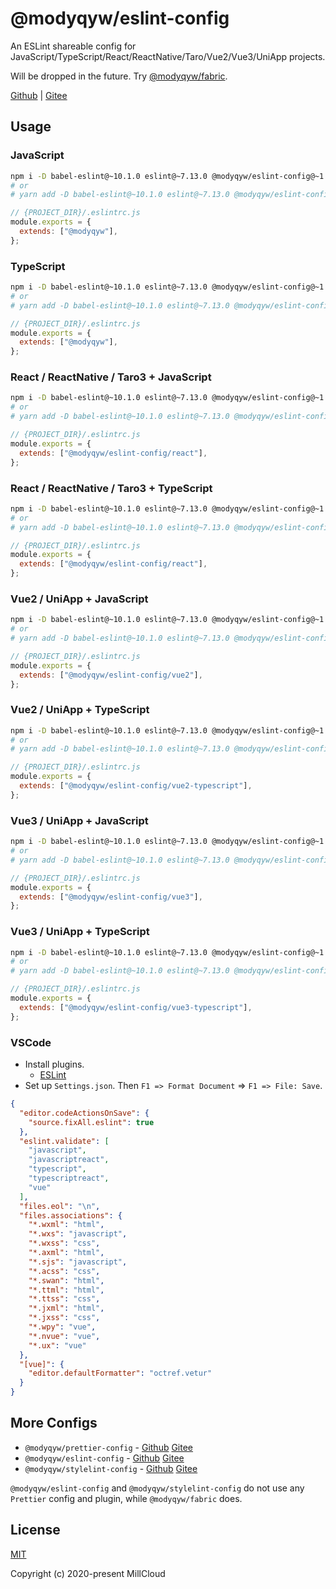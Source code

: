 # @modyqyw/eslint-config

An ESLint shareable config for JavaScript/TypeScript/React/ReactNative/Taro/Vue2/Vue3/UniApp projects.

Will be dropped in the future. Try [@modyqyw/fabric](#more-configs).

[Github](https://github.com/MillCloud/eslint-config#readme) | [Gitee](https://gitee.com/millcloud/eslint-config#readme)

## Usage

### JavaScript

```sh
npm i -D babel-eslint@~10.1.0 eslint@~7.13.0 @modyqyw/eslint-config@~1.9.3
# or
# yarn add -D babel-eslint@~10.1.0 eslint@~7.13.0 @modyqyw/eslint-config@~1.9.3
```

```js
// {PROJECT_DIR}/.eslintrc.js
module.exports = {
  extends: ["@modyqyw"],
};
```

### TypeScript

```sh
npm i -D babel-eslint@~10.1.0 eslint@~7.13.0 @modyqyw/eslint-config@~1.9.3 @typescript-eslint/parser@~4.5.0 @typescript-eslint/eslint-plugin@~4.5.0 typescript@~4.0.0
# or
# yarn add -D babel-eslint@~10.1.0 eslint@~7.13.0 @modyqyw/eslint-config@~1.9.3 @typescript-eslint/parser@~4.5.0 @typescript-eslint/eslint-plugin@~4.5.0 typescript@~4.0.0
```

```js
// {PROJECT_DIR}/.eslintrc.js
module.exports = {
  extends: ["@modyqyw"],
};
```

### React / ReactNative / Taro3 + JavaScript

```sh
npm i -D babel-eslint@~10.1.0 eslint@~7.13.0 @modyqyw/eslint-config@~1.9.3
# or
# yarn add -D babel-eslint@~10.1.0 eslint@~7.13.0 @modyqyw/eslint-config@~1.9.3
```

```js
// {PROJECT_DIR}/.eslintrc.js
module.exports = {
  extends: ["@modyqyw/eslint-config/react"],
};
```

### React / ReactNative / Taro3 + TypeScript

```sh
npm i -D babel-eslint@~10.1.0 eslint@~7.13.0 @modyqyw/eslint-config@~1.9.3 @typescript-eslint/parser@~4.5.0 @typescript-eslint/eslint-plugin@~4.5.0 typescript@~4.0.0
# or
# yarn add -D babel-eslint@~10.1.0 eslint@~7.13.0 @modyqyw/eslint-config@~1.9.3 @typescript-eslint/parser@~4.5.0 @typescript-eslint/eslint-plugin@~4.5.0 typescript@~4.0.0
```

```js
// {PROJECT_DIR}/.eslintrc.js
module.exports = {
  extends: ["@modyqyw/eslint-config/react"],
};
```

### Vue2 / UniApp + JavaScript

```sh
npm i -D babel-eslint@~10.1.0 eslint@~7.13.0 @modyqyw/eslint-config@~1.9.3
# or
# yarn add -D babel-eslint@~10.1.0 eslint@~7.13.0 @modyqyw/eslint-config@~1.9.3
```

```js
// {PROJECT_DIR}/.eslintrc.js
module.exports = {
  extends: ["@modyqyw/eslint-config/vue2"],
};
```

### Vue2 / UniApp + TypeScript

```sh
npm i -D babel-eslint@~10.1.0 eslint@~7.13.0 @modyqyw/eslint-config@~1.9.3 @typescript-eslint/parser@~4.5.0 @typescript-eslint/eslint-plugin@~4.5.0 typescript@~4.0.0
# or
# yarn add -D babel-eslint@~10.1.0 eslint@~7.13.0 @modyqyw/eslint-config@~1.9.3 @typescript-eslint/parser@~4.5.0 @typescript-eslint/eslint-plugin@~4.5.0 typescript@~4.0.0
```

```js
// {PROJECT_DIR}/.eslintrc.js
module.exports = {
  extends: ["@modyqyw/eslint-config/vue2-typescript"],
};
```

### Vue3 / UniApp + JavaScript

```sh
npm i -D babel-eslint@~10.1.0 eslint@~7.13.0 @modyqyw/eslint-config@~1.9.3
# or
# yarn add -D babel-eslint@~10.1.0 eslint@~7.13.0 @modyqyw/eslint-config@~1.9.3
```

```js
// {PROJECT_DIR}/.eslintrc.js
module.exports = {
  extends: ["@modyqyw/eslint-config/vue3"],
};
```

### Vue3 / UniApp + TypeScript

```sh
npm i -D babel-eslint@~10.1.0 eslint@~7.13.0 @modyqyw/eslint-config@~1.9.3 @typescript-eslint/parser@~4.5.0 @typescript-eslint/eslint-plugin@~4.5.0 typescript@~4.0.0
# or
# yarn add -D babel-eslint@~10.1.0 eslint@~7.13.0 @modyqyw/eslint-config@~1.9.3 @typescript-eslint/parser@~4.5.0 @typescript-eslint/eslint-plugin@~4.5.0 typescript@~4.0.0
```

```js
// {PROJECT_DIR}/.eslintrc.js
module.exports = {
  extends: ["@modyqyw/eslint-config/vue3-typescript"],
};
```

### VSCode

- Install plugins.
  - [ESLint](https://marketplace.visualstudio.com/items?itemName=dbaeumer.vscode-eslint)
- Set up `Settings.json`. Then `F1 => Format Document` => `F1 => File: Save`.

```json
{
  "editor.codeActionsOnSave": {
    "source.fixAll.eslint": true
  },
  "eslint.validate": [
    "javascript",
    "javascriptreact",
    "typescript",
    "typescriptreact",
    "vue"
  ],
  "files.eol": "\n",
  "files.associations": {
    "*.wxml": "html",
    "*.wxs": "javascript",
    "*.wxss": "css",
    "*.axml": "html",
    "*.sjs": "javascript",
    "*.acss": "css",
    "*.swan": "html",
    "*.ttml": "html",
    "*.ttss": "css",
    "*.jxml": "html",
    "*.jxss": "css",
    "*.wpy": "vue",
    "*.nvue": "vue",
    "*.ux": "vue"
  },
  "[vue]": {
    "editor.defaultFormatter": "octref.vetur"
  }
}
```

## More Configs

- `@modyqyw/prettier-config` - [Github](https://github.com/MillCloud/prettier-config#readme) [Gitee](https://gitee.com/millcloud/prettier-config#readme)
- `@modyqyw/eslint-config` - [Github](https://github.com/MillCloud/eslint-config#readme) [Gitee](https://gitee.com/millcloud/eslint-config#readme)
- `@modyqyw/stylelint-config` - [Github](https://github.com/MillCloud/stylelint-config#readme) [Gitee](https://gitee.com/millcloud/stylelint-config#readme)

`@modyqyw/eslint-config` and `@modyqyw/stylelint-config` do not use any  `Prettier` config and plugin, while `@modyqyw/fabric` does.

## License

[MIT](./LICENSE)

Copyright (c) 2020-present MillCloud
